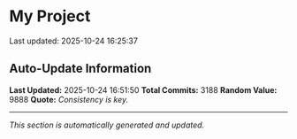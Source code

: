 # My Project


Last updated: 2025-10-24 16:25:37



























































































































































































































































































































































































































































































































































































































































































































































































































































































































































































































































































































































































































































































































































































































































































































































































































































































































































































































































































































































































































































































































































































































































































































































































































































































































































































































































































































































































































































































































































































































































































































































































































































































































































































































































































































































































































































































































## Auto-Update Information

**Last Updated:** 2025-10-24 16:51:50
**Total Commits:** 3188
**Random Value:** 9888
**Quote:** _Consistency is key._

---
_This section is automatically generated and updated._